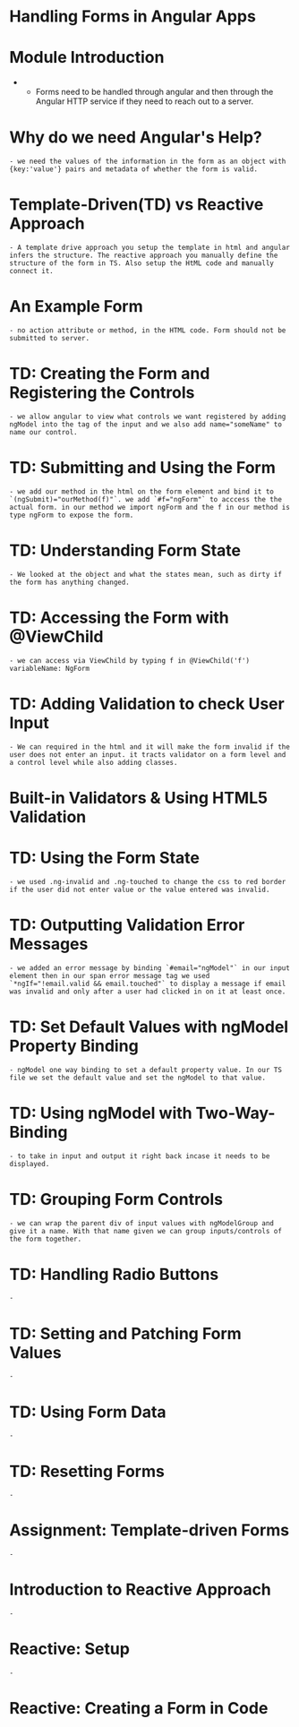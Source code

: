 # Handling Forms in Angular Apps 

  # Module Introduction
  - 
    - Forms need to be handled through angular and then through the Angular HTTP service if they need to reach out to a server.
  # Why do we need Angular's Help?
    - we need the values of the information in the form as an object with {key:'value'} pairs and metadata of whether the form is valid.
  # Template-Driven(TD) vs Reactive Approach
    - A template drive approach you setup the template in html and angular infers the structure. The reactive approach you manually define the structure of the form in TS. Also setup the HtML code and manually connect it.
  # An Example Form
    - no action attribute or method, in the HTML code. Form should not be submitted to server.
  # TD: Creating the Form and Registering the Controls
    - we allow angular to view what controls we want registered by adding ngModel into the tag of the input and we also add name="someName" to name our control.
  # TD: Submitting and Using the Form
    - we add our method in the html on the form element and bind it to `(ngSubmit)="ourMethod(f)"`. we add `#f="ngForm"` to acccess the the actual form. in our method we import ngForm and the f in our method is type ngForm to expose the form.
  # TD: Understanding Form State
    - We looked at the object and what the states mean, such as dirty if the form has anything changed. 
  # TD: Accessing the Form with @ViewChild
    - we can access via ViewChild by typing f in @ViewChild('f') variableName: NgForm
  # TD: Adding Validation to check User Input
    - We can required in the html and it will make the form invalid if the user does not enter an input. it tracts validator on a form level and a control level while also adding classes.
  # Built-in Validators & Using HTML5 Validation
  # TD: Using the Form State
    - we used .ng-invalid and .ng-touched to change the css to red border if the user did not enter value or the value entered was invalid.
  # TD: Outputting Validation Error Messages
    - we added an error message by binding `#email="ngModel"` in our input element then in our span error message tag we used `*ngIf="!email.valid && email.touched"` to display a message if email was invalid and only after a user had clicked in on it at least once.
  # TD: Set Default Values with ngModel Property Binding
    - ngModel one way binding to set a default property value. In our TS file we set the default value and set the ngModel to that value.
  # TD: Using ngModel with Two-Way-Binding
    - to take in input and output it right back incase it needs to be displayed.
  # TD: Grouping Form Controls
    - we can wrap the parent div of input values with ngModelGroup and give it a name. With that name given we can group inputs/controls of the form together.
  # TD: Handling Radio Buttons
    - 
  # TD: Setting and Patching Form Values
    - 
  # TD: Using Form Data
    - 
  # TD: Resetting Forms
    - 
  # Assignment: Template-driven Forms
    - 
  # Introduction to Reactive Approach
    - 
  # Reactive: Setup
    - 
  # Reactive: Creating a Form in Code